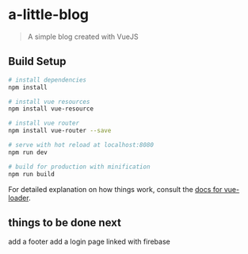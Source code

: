 # a-little-blog

> A simple blog created with VueJS

## Build Setup

``` bash
# install dependencies
npm install

# install vue resources
npm install vue-resource

# install vue router
npm install vue-router --save

# serve with hot reload at localhost:8080
npm run dev

# build for production with minification
npm run build
```

For detailed explanation on how things work, consult the [docs for vue-loader](http://vuejs.github.io/vue-loader).

## things to be done next

add a footer
add a login page linked with firebase
